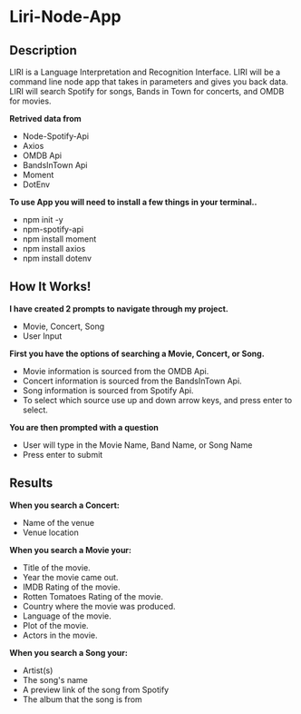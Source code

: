 # Liri-Node-App

## Description
LIRI is a Language Interpretation and Recognition Interface. LIRI will be a command line node app that takes in parameters and gives you back data.
LIRI will search Spotify for songs, Bands in Town for concerts, and OMDB for movies.

**Retrived data from**
* Node-Spotify-Api
* Axios
* OMDB Api
* BandsInTown Api
* Moment
* DotEnv


**To use App you will need to install a few things in your terminal..**
* npm init -y
* npm-spotify-api
* npm install moment
* npm install axios
* npm install dotenv

## How It Works!

**I have created 2 prompts to navigate through my project.**
* Movie, Concert, Song
* User Input

**First you have the options of searching a Movie, Concert, or Song.**
* Movie information is sourced from the OMDB Api.
* Concert information is sourced from the BandsInTown Api.
* Song information is sourced from Spotify Api.
* To select which source use up and down arrow keys, and press enter to select.

**You are then prompted with a question**
* User will type in the Movie Name, Band Name, or Song Name
* Press enter to submit

## Results

**When you search a Concert:**
* Name of the venue
* Venue location

**When you search a Movie your:**
  * Title of the movie.
  * Year the movie came out.
  * IMDB Rating of the movie.
  * Rotten Tomatoes Rating of the movie.
  * Country where the movie was produced.
  * Language of the movie.
  * Plot of the movie.
  * Actors in the movie.

**When you search a Song your:**
* Artist(s)
* The song's name
* A preview link of the song from Spotify
* The album that the song is from
